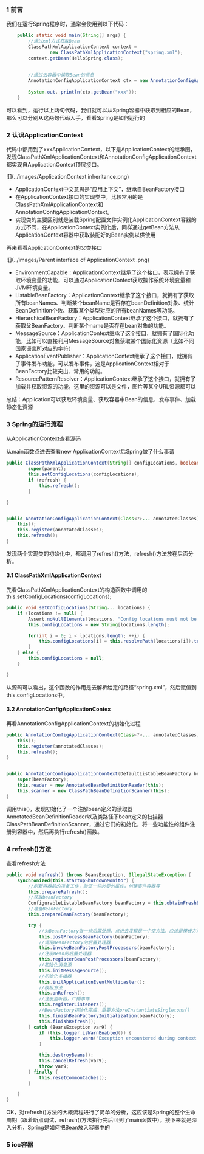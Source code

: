 ### 1 前言

我们在运行Spring程序时，通常会使用到以下代码：

```java
    public static void main(String[] args) {
        //通过xml方式获取Bean
        ClassPathXmlApplicationContext context =
                new ClassPathXmlApplicationContext("spring.xml");
        context.getBean(HelloSpring.class);
        
        
        //通过去容器中读取Bean的信息
        AnnotationConfigApplicationContext ctx = new AnnotationConfigApplicationContext(MainCofig.class);
        
        System.out.	println(ctx.getBean("xxx"));
    }
```

可以看到，运行以上两句代码，我们就可以从Spring容器中获取到相应的Bean，那么可以分别从这两句代码入手，看看Spring是如何运行的



### 2 认识ApplicationContext

代码中都用到了xxxApplicationContext，以下是ApplicationContext的继承图，发现ClassPathXmlApplicationContext和AnnotationConfigApplicationContext都实现自ApplicationContext顶层接口。

![](../images/ApplicationContext inheritance.png)

- ApplicationContext中文意思是“应用上下文”，继承自BeanFactory接口
- 在ApplicationContext接口的实现类中，比较常用的是ClassPathXmlApplicationContext和AnnotationConfigApplicationContext。
- 实现类的主要区别就是装载Spring配置文件实例化ApplicationContext容器的方式不同，在ApplicationContext实例化后，同样通过getBean方法从ApplicationContext容器中获取装配好的Bean实例以供使用



再来看看ApplicationContext的父类接口

![](../images/Parent interface of ApplicationContext .png)

- EnvironmentCapable：ApplicationContext继承了这个接口，表示拥有了获取环境变量的功能，可以通过ApplicationContext获取操作系统环境变量和JVM环境变量。
- ListableBeanFactory：ApplicationContext继承了这个接口，就拥有了获取所有beanNames、判断某个beanName是否存在beanDefinition对象、统计BeanDefinition个数、获取某个类型对应的所有beanNames等功能。
- HierarchicalBeanFactory：ApplicationContext继承了这个接口，就拥有了获取父BeanFactory、判断某个name是否存在bean对象的功能。
- MessageSource：ApplicationContext继承了这个接口，就拥有了国际化功能，比如可以直接利用MessageSource对象获取某个国际化资源（比如不同国家语言所对应的字符）
- ApplicationEventPublisher：ApplicationContext继承了这个接口，就拥有了事件发布功能，可以发布事件，这是ApplicationContext相对于BeanFactory比较突出、常用的功能。
- ResourcePatternResolver：ApplicationContext继承了这个接口，就拥有了加载并获取资源的功能，这里的资源可以是文件，图片等某个URL资源都可以



总结：Application可以获取环境变量、获取容器中Bean的信息、发布事件、加载静态化资源



### 3 Spring的运行流程

从ApplicationContext查看源码

从main函数点进去查看new ApplicationContext后Spring做了什么事请

```java
public ClassPathXmlApplicationContext(String[] configLocations, boolean refresh, ApplicationContext parent) throws BeansException {
        super(parent);
        this.setConfigLocations(configLocations);
        if (refresh) {
            this.refresh();
        }

}


public AnnotationConfigApplicationContext(Class<?>... annotatedClasses) {
    this();
    this.register(annotatedClasses);
    this.refresh();
}

```

发现两个实现类的初始化中，都调用了refresh()方法，refresh()方法放在后面分析。

#### 3.1 ClassPathXmlApplicationContext

先看ClassPathXmlApplicationContext的构造函数中调用的this.setConfigLocations(configLocations);

```java
public void setConfigLocations(String... locations) {
    if (locations != null) {
        Assert.noNullElements(locations, "Config locations must not be null");
        this.configLocations = new String[locations.length];

        for(int i = 0; i < locations.length; ++i) {
            this.configLocations[i] = this.resolvePath(locations[i]).trim();
        }
    } else {
        this.configLocations = null;
    }

}
```

从源码可以看出，这个函数的作用是去解析给定的路径“spring.xml”，然后赋值到this.configLocations中。

#### 3.2 AnnotationConfigApplicationContex

再看AnnotationConfigApplicationContext的初始化过程

```java
public AnnotationConfigApplicationContext(Class<?>... annotatedClasses) {
    this();
    this.register(annotatedClasses);
    this.refresh();
}


public AnnotationConfigApplicationContext(DefaultListableBeanFactory beanFactory) {
    super(beanFactory);
    this.reader = new AnnotatedBeanDefinitionReader(this);
    this.scanner = new ClassPathBeanDefinitionScanner(this);
}
```

调用this()，发现初始化了一个注解bean定义的读取器AnnotatedBeanDefinitionReader以及类路径下bean定义的扫描器ClassPathBeanDefinitionScanner，通过它们的初始化，将一些功能性的组件注册到容器中，然后再执行refresh()函数。



### 4 refresh()方法

查看refresh方法

```java
public void refresh() throws BeansException, IllegalStateException {
    synchronized(this.startupShutdownMonitor) {
        //刷新容器前的准备工作，验证一些必要的属性，创建事件容器等
        this.prepareRefresh();
        //获取beanFactory
        ConfigurableListableBeanFactory beanFactory = this.obtainFreshBeanFactory();
        //准备BeanFactory
        this.prepareBeanFactory(beanFactory);

        try {
            //对BeanFactory做一些后置处理，点进去发现是一个空方法，应该是模板方法交由子类去实现
            this.postProcessBeanFactory(beanFactory);
            //调用BeanFactory的后置处理器
            this.invokeBeanFactoryPostProcessors(beanFactory);
            //注册Bean的后置处理器
            this.registerBeanPostProcessors(beanFactory);
            //初始化消息源
            this.initMessageSource();
            //初始化多播器
            this.initApplicationEventMulticaster();
            //模板方法
            this.onRefresh();
            //注册监听器，广播事件
            this.registerListeners();
            //BeanFactory初始化完成，重要方法preInstantiateSingletons()
            this.finishBeanFactoryInitialization(beanFactory);
            this.finishRefresh();
        } catch (BeansException var9) {
            if (this.logger.isWarnEnabled()) {
                this.logger.warn("Exception encountered during context initialization - cancelling refresh attempt: " + var9);
            }

            this.destroyBeans();
            this.cancelRefresh(var9);
            throw var9;
        } finally {
            this.resetCommonCaches();
        }

    }
}
```

OK，对refresh()方法的大概流程进行了简单的分析，这应该是Spring的整个生命周期（跟着断点调试，refresh()方法执行完后回到了main函数中）。接下来就是深入分析，Spring是如何把Bean放入容器中的



### 5 ioc容器



